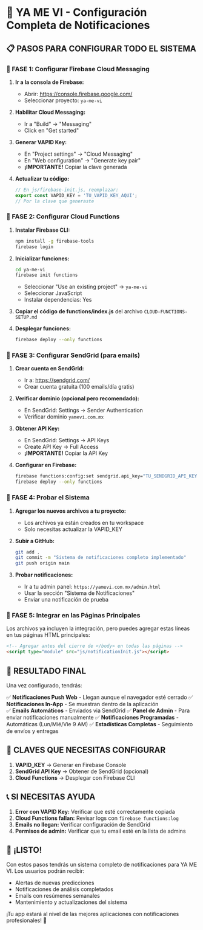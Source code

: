 # 🔔 YA ME VI - Configuración Completa de Notificaciones

## 📋 PASOS PARA CONFIGURAR TODO EL SISTEMA

### 🎯 FASE 1: Configurar Firebase Cloud Messaging

1. **Ir a la consola de Firebase:**
   - Abrir: https://console.firebase.google.com/
   - Seleccionar proyecto: `ya-me-vi`

2. **Habilitar Cloud Messaging:**
   - Ir a "Build" → "Messaging"
   - Click en "Get started"

3. **Generar VAPID Key:**
   - En "Project settings" → "Cloud Messaging"
   - En "Web configuration" → "Generate key pair"
   - **¡IMPORTANTE!** Copiar la clave generada

4. **Actualizar tu código:**
   ```javascript
   // En js/firebase-init.js, reemplazar:
   export const VAPID_KEY = 'TU_VAPID_KEY_AQUI';
   // Por la clave que generaste
   ```

### 🔧 FASE 2: Configurar Cloud Functions

1. **Instalar Firebase CLI:**
   ```bash
   npm install -g firebase-tools
   firebase login
   ```

2. **Inicializar funciones:**
   ```bash
   cd ya-me-vi
   firebase init functions
   ```
   - Seleccionar "Use an existing project" → `ya-me-vi`
   - Seleccionar JavaScript
   - Instalar dependencias: Yes

3. **Copiar el código de functions/index.js** del archivo `CLOUD-FUNCTIONS-SETUP.md`

4. **Desplegar funciones:**
   ```bash
   firebase deploy --only functions
   ```

### 📧 FASE 3: Configurar SendGrid (para emails)

1. **Crear cuenta en SendGrid:**
   - Ir a: https://sendgrid.com/
   - Crear cuenta gratuita (100 emails/día gratis)

2. **Verificar dominio (opcional pero recomendado):**
   - En SendGrid: Settings → Sender Authentication
   - Verificar dominio `yamevi.com.mx`

3. **Obtener API Key:**
   - En SendGrid: Settings → API Keys
   - Create API Key → Full Access
   - **¡IMPORTANTE!** Copiar la API Key

4. **Configurar en Firebase:**
   ```bash
   firebase functions:config:set sendgrid.api_key="TU_SENDGRID_API_KEY"
   firebase deploy --only functions
   ```

### 🚀 FASE 4: Probar el Sistema

1. **Agregar los nuevos archivos a tu proyecto:**
   - Los archivos ya están creados en tu workspace
   - Solo necesitas actualizar la VAPID_KEY

2. **Subir a GitHub:**
   ```bash
   git add .
   git commit -m "Sistema de notificaciones completo implementado"
   git push origin main
   ```

3. **Probar notificaciones:**
   - Ir a tu admin panel: `https://yamevi.com.mx/admin.html`
   - Usar la sección "Sistema de Notificaciones"
   - Enviar una notificación de prueba

### 📱 FASE 5: Integrar en las Páginas Principales

Los archivos ya incluyen la integración, pero puedes agregar estas líneas en tus páginas HTML principales:

```html
<!-- Agregar antes del cierre de </body> en todas las páginas -->
<script type="module" src="js/notificationInit.js"></script>
```

## 🎯 RESULTADO FINAL

Una vez configurado, tendrás:

✅ **Notificaciones Push Web** - Llegan aunque el navegador esté cerrado
✅ **Notificaciones In-App** - Se muestran dentro de la aplicación  
✅ **Emails Automáticos** - Enviados via SendGrid
✅ **Panel de Admin** - Para enviar notificaciones manualmente
✅ **Notificaciones Programadas** - Automáticas (Lun/Mié/Vie 9 AM)
✅ **Estadísticas Completas** - Seguimiento de envíos y entregas

## 🔑 CLAVES QUE NECESITAS CONFIGURAR

1. **VAPID_KEY** → Generar en Firebase Console
2. **SendGrid API Key** → Obtener de SendGrid (opcional)
3. **Cloud Functions** → Desplegar con Firebase CLI

## 📞 SI NECESITAS AYUDA

1. **Error con VAPID Key:** Verificar que esté correctamente copiada
2. **Cloud Functions fallan:** Revisar logs con `firebase functions:log`
3. **Emails no llegan:** Verificar configuración de SendGrid
4. **Permisos de admin:** Verificar que tu email esté en la lista de admins

## 🎉 ¡LISTO!

Con estos pasos tendrás un sistema completo de notificaciones para YA ME VI. Los usuarios podrán recibir:
- Alertas de nuevas predicciones
- Notificaciones de análisis completados
- Emails con resúmenes semanales
- Mantenimiento y actualizaciones del sistema

¡Tu app estará al nivel de las mejores aplicaciones con notificaciones profesionales! 🚀
